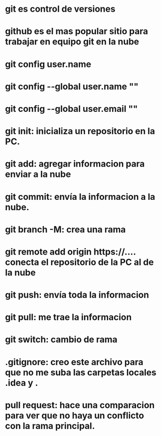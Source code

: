 # git es control de versiones
# github es el mas popular sitio para trabajar en equipo git en la nube

# git config user.name
# git config --global user.name ""
# git config --global user.email ""
# git init: inicializa un repositorio en la PC.
# git add: agregar informacion para enviar a la nube
# git commit: envía la informacion a la nube.
# git branch -M: crea una rama
# git remote add origin https://....  conecta el repositorio de la PC al de la nube
# git push: envía toda la informacion
# git pull: me trae la informacion
# git switch: cambio de rama
# .gitignore: creo este archivo para que no me suba las carpetas locales .idea y .
# pull request: hace una comparacion para ver que no haya un conflicto con la rama principal.



